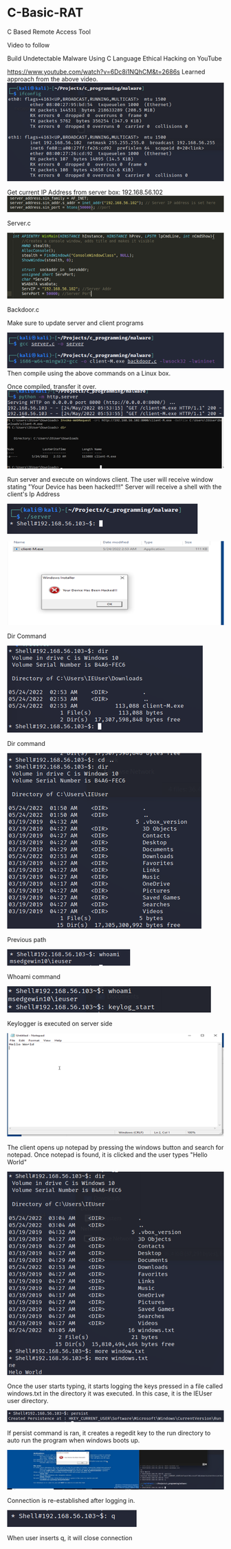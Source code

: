 # C-Basic-RAT
 C Based Remote Access Tool

Video to follow
 
Build Undetectable Malware Using C Language Ethical Hacking on YouTube 

https://www.youtube.com/watch?v=6Dc8i1NQhCM&t=2686s 
Learned approach from the above video.
![Alt Pic 1](images/pic1.png)

 
Get current IP Address from server box: 192.168.56.102
 ![Alt Pic 2](images/pic2.png)
 
Server.c
 
![Alt Pic 3](images/pic3.png)
 
Backdoor.c 

Make sure to update server and client programs

 ![Alt Pic 4](images/pic4.png)
Then compile using the above commands on a Linux box.

 

Once compiled, transfer it over.
 ![Alt Pic 5](images/pic5.png)
 ![Alt Pic 6](images/pic6.png)
 



Run server and execute on windows client.  The user will receive window stating "Your Device has been hacked!!!"
Server will receive a shell with the client's Ip Address

![Alt Pic 7](images/pic7.png)

![Alt Pic 8](images/pic8.png)
 
Dir Command

![Alt Pic 9](images/pic9.png)

Dir command

![Alt Pic 10](images/pic10.png)

Previous path
 
![Alt Pic 11](images/pic11.png)

Whoami command
 
![Alt Pic 12](images/pic12.png)
 
Keylogger is executed on server side
 
![Alt Pic 13](images/pic13.png)

The client opens up notepad by pressing the windows button and search for notepad. Once notepad is found, it is clicked and the user types "Hello World"
 
![Alt Pic 14](images/pic14.png)

Once the user starts typing, it starts logging the keys pressed in a file called windows.txt in the directory it was executed.  In this case, it is the IEUser user directory.
 
![Alt Pic 15](images/pic15.png)

If persist command is ran, it creates a regedit key to the run directory to auto run the program when windows boots up.

![Alt Pic 16](images/pic16.png)
 
Connection is re-established after logging in.

![Alt Pic 17](images/pic17.png)
 
When user inserts q, it will close connection
 

